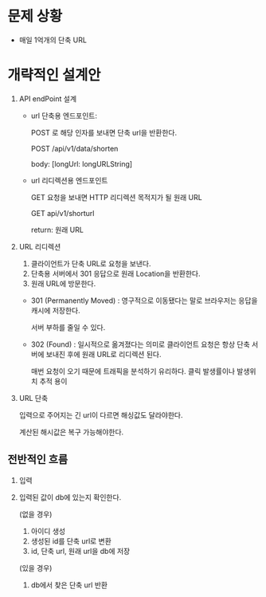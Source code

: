 # 문제 상황

- 매일 1억개의 단축 URL

# 개략적인 설계안

1. API endPoint 설계

   - url 단축용 엔드포인트:

     POST 로 해당 인자를 보내면 단축 url을 반환한다.

     POST /api/v1/data/shorten

     body: [longUrl: longURLString]

   - url 리디렉션용 엔드포인트

     GET 요청을 보내면 HTTP 리디렉션 목적지가 될 원래 URL

     GET api/v1/shorturl

     return: 원래 URL

2. URL 리디렉션

   1. 클라이언트가 단축 URL로 요청을 보낸다.
   2. 단축용 서버에서 301 응답으로 원래 Location을 반환한다.
   3. 원래 URL에 방문한다.

   - 301 (Permanently Moved) : 영구적으로 이동됐다는 말로 브라우저는 응답을 캐시에 저장한다.

     서버 부하를 줄일 수 있다.

   - 302 (Found) : 일시적으로 옮겨졌다는 의미로 클라이언트 요청은 항상 단축 서버에 보내진 후에 원래 URL로 리디렉션 된다.

     매번 요청이 오기 때문에 트래픽을 분석하기 유리하다. 클릭 발생률이나 발생위치 추적 용이

 3. URL 단축

    입력으로 주어지는 긴 url이 다르면 해싱값도 달라야한다.

    계산된 해시값은 복구 가능해야한다.



## 전반적인 흐름

1. 입력

2. 입력된 값이 db에 있는지 확인한다.

   (없을 경우)

   1. 아이디 생성
   2. 생성된 id를 단축 url로 변환
   3. id, 단축 url, 원래 url을 db에 저장

   (있을 경우)

   1. db에서 찾은 단축 url 반환